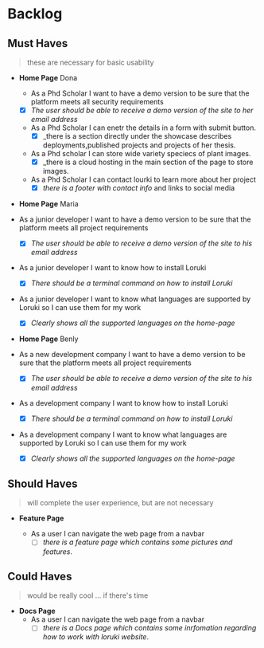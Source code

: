 # Backlog

## Must Haves

> these are necessary for basic usability

- **Home Page** Dona

  - As a Phd Scholar I want to have a demo version to be sure that the platform
    meets all security requirements
  - [x] _The user should be able to receive a demo version of the site to her
        email address_
  - As a Phd Scholar I can enetr the details in a form with submit button.
    - [x] \_there is a section directly under the showcase describes
          deployments,published projects and projects of her thesis.
  - As a Phd scholar I can store wide variety speciecs of plant images.
    - [x] \_there is a cloud hosting in the main section of the page to store
          images.
  - As a Phd Scholar I can contact lourki to learn more about her project
    - [x] _there is a footer with contact info_ and links to social media

- **Home Page** Maria
- As a junior developer I want to have a demo version to be sure that the
  platform meets all project requirements
  - [x] _The user should be able to receive a demo version of the site to his
        email address_
- As a junior developer I want to know how to install Loruki
  - [x] _There should be a terminal command on how to install Loruki_
- As a junior developer I want to know what languages are supported by Loruki so
  I can use them for my work
  - [x] _Clearly shows all the supported languages on the home-page_
- **Home Page** Benly
- As a new development company I want to have a demo version to be sure that the
  platform meets all project requirements
  - [x] _The user should be able to receive a demo version of the site to his
        email address_
- As a development company I want to know how to install Loruki
  - [x] _There should be a terminal command on how to install Loruki_
- As a development company I want to know what languages are supported by Loruki
  so I can use them for my work
  - [x] _Clearly shows all the supported languages on the home-page_

## Should Haves

> will complete the user experience, but are not necessary

- **Feature Page**

  - As a user I can navigate the web page from a navbar
    - [ ] _there is a feature page which contains some pictures and features_.

## Could Haves

> would be really cool ... if there's time

- **Docs Page**
  - As a user I can navigate the web page from a navbar
    - [ ] _there is a Docs page which contains some inrfomation regarding how to
          work with loruki website_.
